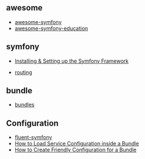 awesome
---
- [awesome-symfony](https://github.com/sitepoint/awesome-symfony)
- [awesome-symfony-education](https://github.com/pehapkari/awesome-symfony-education)


symfony
---

- [Installing & Setting up the Symfony Framework](http://symfony.com/doc/current/setup.html)

- [routing](http://symfony.com/doc/current/routing.html)

bundle
---
- [bundles](http://symfony.com/doc/current/bundles.html)

Configuration
---
- [fluent-symfony](https://github.com/mnapoli/fluent-symfony)
- [How to Load Service Configuration inside a Bundle](http://symfony.com/doc/current/bundles/extension.html)
- [How to Create Friendly Configuration for a Bundle](http://symfony.com/doc/current/bundles/configuration.html)
